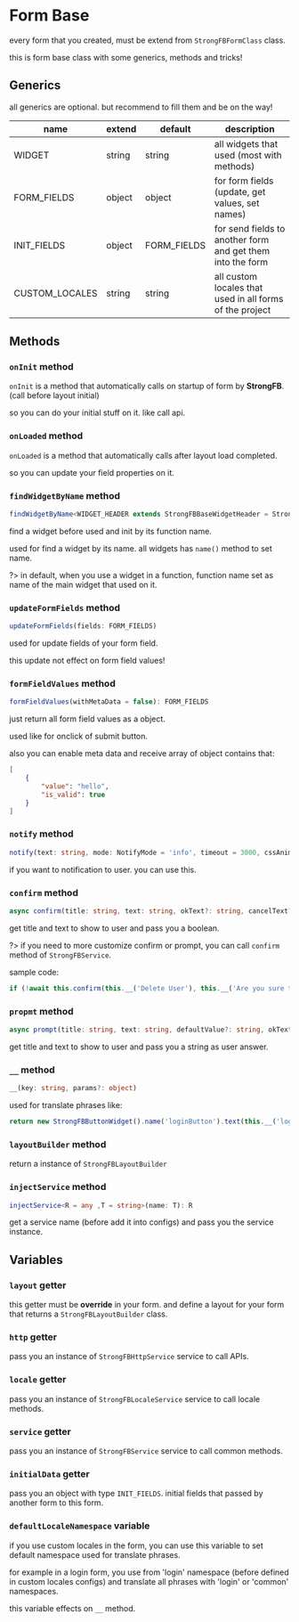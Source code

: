 # Form Base

every form that you created, must be extend from `StrongFBFormClass` class.

this is form base class with some generics, methods and tricks!

## Generics

all generics are optional. but recommend to fill them and be on the way!


| **name** | **extend** | **default** | **description** |
|-------|-------|------|------|
|WIDGET | string | string | all widgets that used (most with methods)|
|FORM_FIELDS | object | object | for form fields (update, get values, set names) |
|INIT_FIELDS| object | FORM_FIELDS | for send fields to another form and get them into the form |
|CUSTOM_LOCALES | string | string | all custom locales that used in all forms of the project |

## Methods

### `onInit` method

`onInit` is a method that automatically calls on startup of form by **StrongFB**. (call before layout initial)

so you can do your initial stuff on it. like call api.

### `onLoaded` method

`onLoaded` is a method that automatically calls after layout load completed.

so you can update your field properties on it.

### `findWidgetByName` method

```ts
findWidgetByName<WIDGET_HEADER extends StrongFBBaseWidgetHeader = StrongFBBaseWidgetHeader>(name: WIDGET): WIDGET_HEADER
```

find a widget before used and init by its function name.

used for find a widget by its name. all widgets has `name()` method to set name.

?> in default, when you use a widget in a function, function name set as name of the main widget that used on it.

### `updateFormFields`  method
```ts
updateFormFields(fields: FORM_FIELDS)
```

used for update fields of your form field.

this update not effect on form field values!

### `formFieldValues` method

```ts
formFieldValues(withMetaData = false): FORM_FIELDS
```

just return all form field values as a object.

used like for onclick of submit button.

also you can enable meta data and receive array of object contains that:
```json
[
    {
        "value": "hello",
        "is_valid": true
    }
]
```

### `notify` method

```ts
notify(text: string, mode: NotifyMode = 'info', timeout = 3000, cssAnimationStyle: 'fade' | 'zoom' | 'from-right' | 'from-top' | 'from-bottom' | 'from-left' = 'fade')
```

if you want to notification to user. you can use this.

### `confirm` method

```ts
async confirm(title: string, text: string, okText?: string, cancelText?: string): Promise<boolean>
```

get title and text to show to user and pass you a boolean.

?> if you need to more customize confirm or prompt, you can call `confirm` method of `StrongFBService`.

sample code:
```ts
if (!await this.confirm(this.__('Delete User'), this.__('Are you sure to delete this user?'))) return;
```

### `propmt` method

```ts
async prompt(title: string, text: string, defaultValue?: string, okText?: string, cancelText?: string): Promise<string>
```

get title and text to show to user and pass you a string as user answer.

### `__` method

```ts
__(key: string, params?: object)
```

used for translate phrases like:

```ts
return new StrongFBButtonWidget().name('loginButton').text(this.__('login'))
```

### `layoutBuilder` method

return a instance of `StrongFBLayoutBuilder`

### `injectService` method

```ts
injectService<R = any ,T = string>(name: T): R
```

get a service name (before add it into configs) and pass you the service instance.



## Variables


### `layout` getter

this getter must be **override** in your form. and define a layout for your form that returns a `StrongFBLayoutBuilder` class.

### `http` getter

pass you an instance of `StrongFBHttpService` service to call APIs.

### `locale` getter

pass you an instance of `StrongFBLocaleService` service to call locale methods.


### `service` getter

pass you an instance of `StrongFBService` service to call common methods.


### `initialData` getter

pass you an object with type `INIT_FIELDS`. initial fields that passed by another form to this form.

### `defaultLocaleNamespace` variable

if you use custom locales in the form, you can use this variable to set default namespace used for translate phrases.

for example in a login form, you use from 'login' namespace (before defined in custom locales configs) and translate all phrases with 'login' or 'common' namespaces.

this variable effects on `__` method.

